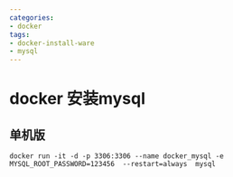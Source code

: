 ```yaml
---
categories: 
- docker
tags:
- docker-install-ware
- mysql
---
```


# docker 安装mysql

## 单机版 
```
docker run -it -d -p 3306:3306 --name docker_mysql -e MYSQL_ROOT_PASSWORD=123456  --restart=always  mysql 
```